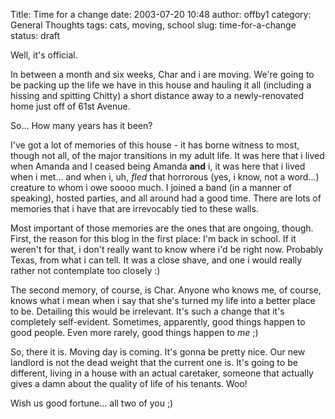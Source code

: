 Title: Time for a change
date: 2003-07-20 10:48
author: offby1
category: General Thoughts
tags: cats, moving, school
slug: time-for-a-change
status: draft

Well, it's official.

In between a month and six weeks, Char and i are moving. We're going to be packing up the life we have in this house and hauling it all (including a hissing and spitting Chitty) a short distance away to a newly-renovated home just off of 61st Avenue.

So\... How many years has it been?

I've got a lot of memories of this house - it has borne witness to most, though not all, of the major transitions in my adult life. It was here that i lived when Amanda and I ceased being Amanda **and** i, it was here that i lived when i met\... and when i, uh, *fled* that horrorous (yes, i know, not a word\...) creature to whom i owe soooo much. I joined a band (in a manner of speaking), hosted parties, and all around had a good time. There are lots of memories that i have that are irrevocably tied to these walls.

Most important of those memories are the ones that are ongoing, though. First, the reason for this blog in the first place: I'm back in school. If it weren't for that, i don't really want to know where i'd be right now. Probably Texas, from what i can tell. It was a close shave, and one i would really rather not contemplate too closely :)

The second memory, of course, is Char. Anyone who knows me, of course, knows what i mean when i say that she's turned my life into a better place to be. Detailing this would be irrelevant. It's such a change that it's completely self-evident. Sometimes, apparently, good things happen to good people. Even more rarely, good things happen to *me* ;)

So, there it is. Moving day is coming. It's gonna be pretty nice. Our new landlord is not the dead weight that the current one is. It's going to be different, living in a house with an actual caretaker, someone that actually gives a damn about the quality of life of his tenants. Woo!

Wish us good fortune\... all two of you ;)
